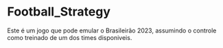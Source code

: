 # Football_Strategy
Este é um jogo que pode emular o Brasileirão 2023, assumindo o controle como treinado de um dos times disponiveis.
